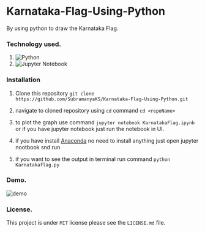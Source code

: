 # Karnataka-Flag-Using-Python

By using python to draw the Karnataka Flag.

### Technology used.

1. ![Python](https://img.shields.io/badge/python-3670A0?style=for-the-badge&logo=python&logoColor=ffdd54)
2. ![Jupyter Notebook](https://img.shields.io/badge/jupyter-%23FA0F00.svg?style=for-the-badge&logo=jupyter&logoColor=white)

### Installation

1. Clone this repository `git clone https://github.com/SubramanyaKS/Karnataka-Flag-Using-Python.git `
2. navigate to cloned repository using `cd` command `cd <repoName>`
3.  to plot the graph use command `jupyter notebook KarnatakaFlag.ipynb`
              or
     if you have jupyter notebook just run the notebook in UI.
     
4. if you have install [Anaconda](https://www.anaconda.com/) no need to install anything just open jupyter nootbook snd run
5. if you want to see the output in terminal run command `python Karnatakaflag.py`

### Demo.

<img src="" alt="demo"/>

     
 ### License.
 
 This project is under `MIT` license please see the `LICENSE.md` file.
 
